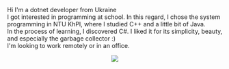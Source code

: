 Hi I'm a dotnet developer from Ukraine  
I got interested in programming at school. In this regard, I chose the system programming in NTU KhPI, where I studied C++ and a little bit of Java.   
In the process of learning, I discovered C#. I liked it for its simplicity, beauty, and especially the garbage collector :)  
I'm looking to work remotely or in an office.  
<p align="center">
    <img src="https://skillicons.dev/icons?i=cs,net,git,powershell,js,html,css" />
</p>
